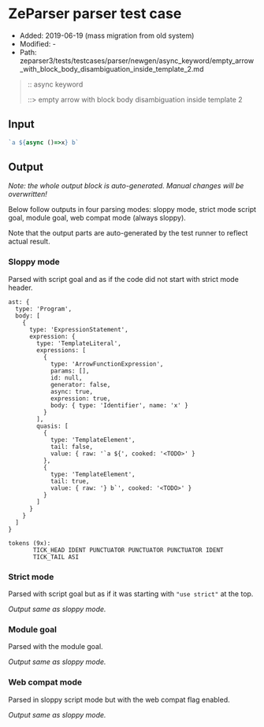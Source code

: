 # ZeParser parser test case

- Added: 2019-06-19 (mass migration from old system)
- Modified: -
- Path: zeparser3/tests/testcases/parser/newgen/async_keyword/empty_arrow_with_block_body_disambiguation_inside_template_2.md

> :: async keyword
>
> ::> empty arrow with block body disambiguation inside template 2

## Input

`````js
`a ${async ()=>x} b`
`````

## Output

_Note: the whole output block is auto-generated. Manual changes will be overwritten!_

Below follow outputs in four parsing modes: sloppy mode, strict mode script goal, module goal, web compat mode (always sloppy).

Note that the output parts are auto-generated by the test runner to reflect actual result.

### Sloppy mode

Parsed with script goal and as if the code did not start with strict mode header.

`````
ast: {
  type: 'Program',
  body: [
    {
      type: 'ExpressionStatement',
      expression: {
        type: 'TemplateLiteral',
        expressions: [
          {
            type: 'ArrowFunctionExpression',
            params: [],
            id: null,
            generator: false,
            async: true,
            expression: true,
            body: { type: 'Identifier', name: 'x' }
          }
        ],
        quasis: [
          {
            type: 'TemplateElement',
            tail: false,
            value: { raw: '`a ${', cooked: '<TODO>' }
          },
          {
            type: 'TemplateElement',
            tail: true,
            value: { raw: '} b`', cooked: '<TODO>' }
          }
        ]
      }
    }
  ]
}

tokens (9x):
       TICK_HEAD IDENT PUNCTUATOR PUNCTUATOR PUNCTUATOR IDENT
       TICK_TAIL ASI
`````

### Strict mode

Parsed with script goal but as if it was starting with `"use strict"` at the top.

_Output same as sloppy mode._

### Module goal

Parsed with the module goal.

_Output same as sloppy mode._

### Web compat mode

Parsed in sloppy script mode but with the web compat flag enabled.

_Output same as sloppy mode._

